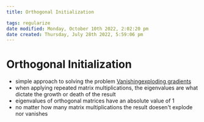 ```yaml
---
title: Orthogonal Initialization

tags: regularize 
date modified: Monday, October 10th 2022, 2:02:20 pm
date created: Thursday, July 28th 2022, 5:59:06 pm
---
```


# Orthogonal Initialization
- simple approach to solving the problem [Vanishingexploding gradients](Vanishingexploding%20gradients.md)
- when applying repeated matrix multiplications, the eigenvalues are what dictate the growth or death of the result
- eigenvalues of orthogonal matrices have an absolute value of 1
- no matter how many matrix multiplications the result doesen't explode nor vanishes

